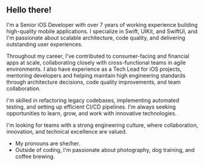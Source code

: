 ## Hello there!

I'm a Senior iOS Developer with over 7 years of working experience building high-quality mobile applications. I specialize in Swift, UIKit, and SwiftUI, and I'm passionate about scalable architecture, code quality, and delivering outstanding user experiences.

Throughout my career, I've contributed to consumer-facing and financial apps at scale, collaborating closely with cross-functional teams in agile environments. I also have experience as a Tech Lead for iOS projects, mentoring developers and helping maintain high engineering standards through architecture decisions, code quality improvements, and team collaboration.

I'm skilled in refactoring legacy codebases, implementing automated testing, and setting up efficient CI/CD pipelines. I'm always seeking opportunities to learn, grow, and work with innovative technologies.

I'm looking for teams with a strong engineering culture, where collaboration, innovation, and technical excellence are valued.

* My pronouns are she/her.  
* Outside of coding, I'm passionate about photography, dog training, and coffee brewing.
